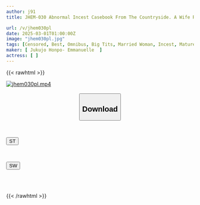 ```yaml
---
author: j91
title: JHEM-030 Abnormal Incest Casebook From The Countryside. A Wife Raped By Her Father-in-law. The Reality Of Domestic Violence... A Young And Beautiful Wife Falls Victim To The Sticky Techniques Of A Perverted Father!! 5 People Included. 120 Minutes.

url: /v/jhem030pl
date: 2025-03-01T01:00:00Z
image: "jhem030pl.jpg"
tags: [Censored, Best, Omnibus, Big Tits, Married Woman, Incest, Mature Woman	]
maker: [ Jukujo Honpo- Emmanuelle  ]
actress: [ ]
---
```



{{< rawhtml >}}

<div class="video" data-videoid="zpYpvKkaeViY17K">
    <a href="javascript:;">
        <img src="/v/jhem030pl/jhem030pl.jpg" width="WIDTH" height="HEIGHT" alt="jhem030pl.mp4" loading="lazy">
    </a>
</div>

<script type="text/javascript" src="https://j91.asia/asset/on-demand-st.js"></script>

<br>
  <link rel="stylesheet" href="https://j91.asia/asset/bs5.css">
  
  <center>
  <button class="btn btn-primary" type="button" data-bs-toggle="collapse" data-bs-target=".multi-collapse" aria-expanded="false" aria-controls="multiCollapseExample1 multiCollapseExample2"><h2>Download</h2></button></center>
</p>
<div class="row">
  <div class="col">
    <div class="collapse multi-collapse" id="multiCollapseExample1">
      <div class="card card-body">
	      	      <br>
<div class="buttons">  
<p><a href="/v/jhem030pl/st.html" target="_blank"><button class="btn-hover color-3"><i class="fa fa-download"></i> ST</button></a></p></div>
    </div>
  </div>
</div>
  <div class="col">
    <div class="collapse multi-collapse" id="multiCollapseExample2">
      <div class="card card-body">
	      <br>
<div class="buttons">
<p><a href="/v/jhem030pl/sw.html" target="_blank"><button class="btn-hover color-2"><i class="fa fa-download"></i> SW</button></a></p></div>
<br><br>
      </div>
    </div>
  </div>
</div>

{{< /rawhtml >}}